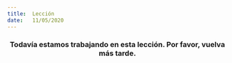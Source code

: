 ```yaml
---
title:  Lección
date:   11/05/2020
---
```


### <center>Todavía estamos trabajando en esta lección. Por favor, vuelva más tarde.</center>